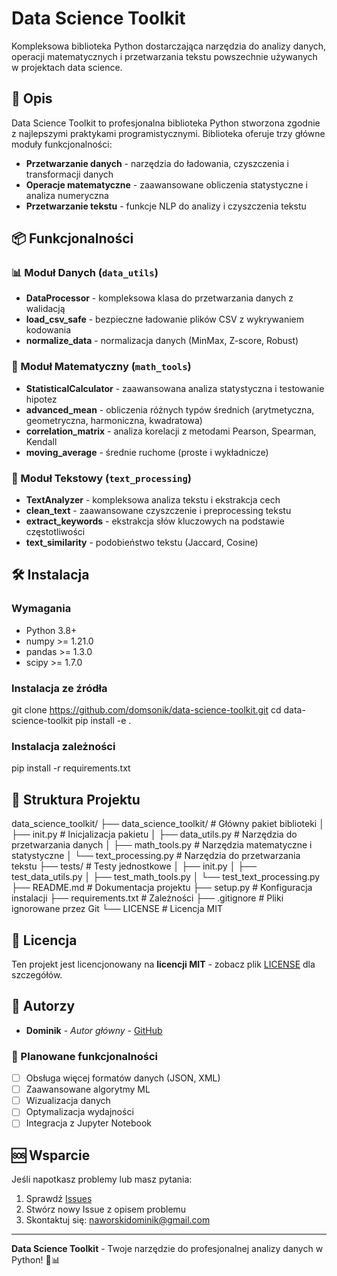 # Data Science Toolkit

Kompleksowa biblioteka Python dostarczająca narzędzia do analizy danych, operacji matematycznych i przetwarzania tekstu powszechnie używanych w projektach data science.

## 🚀 Opis

Data Science Toolkit to profesjonalna biblioteka Python stworzona zgodnie z najlepszymi praktykami programistycznymi. Biblioteka oferuje trzy główne moduły funkcjonalności:

- **Przetwarzanie danych** - narzędzia do ładowania, czyszczenia i transformacji danych
- **Operacje matematyczne** - zaawansowane obliczenia statystyczne i analiza numeryczna
- **Przetwarzanie tekstu** - funkcje NLP do analizy i czyszczenia tekstu

## 📦 Funkcjonalności

### 📊 Moduł Danych (`data_utils`)

- **DataProcessor** - kompleksowa klasa do przetwarzania danych z walidacją
- **load_csv_safe** - bezpieczne ładowanie plików CSV z wykrywaniem kodowania
- **normalize_data** - normalizacja danych (MinMax, Z-score, Robust)

### 🧮 Moduł Matematyczny (`math_tools`)

- **StatisticalCalculator** - zaawansowana analiza statystyczna i testowanie hipotez
- **advanced_mean** - obliczenia różnych typów średnich (arytmetyczna, geometryczna, harmoniczna, kwadratowa)
- **correlation_matrix** - analiza korelacji z metodami Pearson, Spearman, Kendall
- **moving_average** - średnie ruchome (proste i wykładnicze)

### 📝 Moduł Tekstowy (`text_processing`)

- **TextAnalyzer** - kompleksowa analiza tekstu i ekstrakcja cech
- **clean_text** - zaawansowane czyszczenie i preprocessing tekstu
- **extract_keywords** - ekstrakcja słów kluczowych na podstawie częstotliwości
- **text_similarity** - podobieństwo tekstu (Jaccard, Cosine)

## 🛠️ Instalacja

### Wymagania

- Python 3.8+
- numpy >= 1.21.0
- pandas >= 1.3.0
- scipy >= 1.7.0

### Instalacja ze źródła

git clone https://github.com/domsonik/data-science-toolkit.git
cd data-science-toolkit
pip install -e .

### Instalacja zależności

pip install -r requirements.txt

## 📁 Struktura Projektu

data_science_toolkit/
├── data_science_toolkit/ # Główny pakiet biblioteki
│ ├── init.py # Inicjalizacja pakietu
│ ├── data_utils.py # Narzędzia do przetwarzania danych
│ ├── math_tools.py # Narzędzia matematyczne i statystyczne
│ └── text_processing.py # Narzędzia do przetwarzania tekstu
├── tests/ # Testy jednostkowe
│ ├── init.py
│ ├── test_data_utils.py
│ ├── test_math_tools.py
│ └── test_text_processing.py
├── README.md # Dokumentacja projektu
├── setup.py # Konfiguracja instalacji
├── requirements.txt # Zależności
├── .gitignore # Pliki ignorowane przez Git
└── LICENSE # Licencja MIT

## 📄 Licencja

Ten projekt jest licencjonowany na **licencji MIT** - zobacz plik [LICENSE](LICENSE) dla szczegółów.

## 👥 Autorzy

- **Dominik** - _Autor główny_ - [GitHub](https://github.com/domsonik)

### 🔄 Planowane funkcjonalności

- [ ] Obsługa więcej formatów danych (JSON, XML)
- [ ] Zaawansowane algorytmy ML
- [ ] Wizualizacja danych
- [ ] Optymalizacja wydajności
- [ ] Integracja z Jupyter Notebook

## 🆘 Wsparcie

Jeśli napotkasz problemy lub masz pytania:

1. Sprawdź [Issues](https://github.com/domsonik/data-science-toolkit/issues)
2. Stwórz nowy Issue z opisem problemu
3. Skontaktuj się: naworskidominik@gmail.com

---

**Data Science Toolkit** - Twoje narzędzie do profesjonalnej analizy danych w Python! 🐍📊